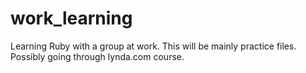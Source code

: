 work_learning
=============

Learning Ruby with a group at work. This will be mainly practice files. Possibly going through lynda.com course.
